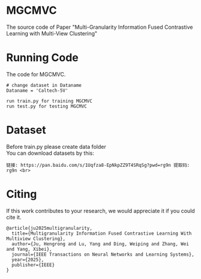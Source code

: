 # MGCMVC
The source code of Paper "Multi-Granularity Information Fused Contrastive Learning with Multi-View Clustering"<br>

# Running Code
The code for MGCMVC.
````
# change dataset in Dataname
Dataname = 'Caltech-5V'

run train.py for training MGCMVC
run test.py for testing MGCMVC
````
# Dataset
Before train.py please create data folder <br>
You can download datasets by this:<br>
````
链接: https://pan.baidu.com/s/1Uqfza8-EpNkpZZ9T4SRqSg?pwd=rg9n 提取码: rg9n <br>
````

# Citing
If this work contributes to your research, we would appreciate it if you could cite it.
````
@article{ju2025multigranularity,
  title={Multigranularity Information Fused Contrastive Learning With Multiview Clustering},
  author={Ju, Hengrong and Lu, Yang and Ding, Weiping and Zhang, Wei and Yang, Xibei},
  journal={IEEE Transactions on Neural Networks and Learning Systems},
  year={2025},
  publisher={IEEE}
}
````
